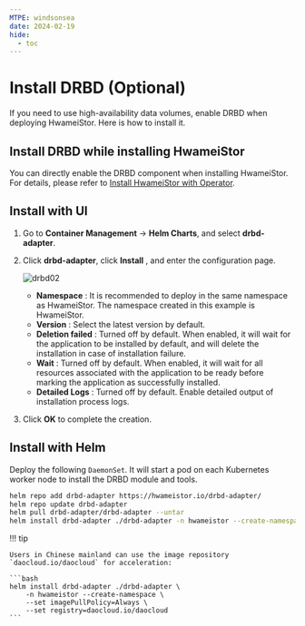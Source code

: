 ```yaml
---
MTPE: windsonsea
date: 2024-02-19
hide:
  - toc
---
```


# Install DRBD (Optional)

If you need to use high-availability data volumes, enable DRBD when deploying HwameiStor. Here is how to install it.

## Install DRBD while installing HwameiStor

You can directly enable the DRBD component when installing HwameiStor.
For details, please refer to [Install HwameiStor with Operator](deploy-operator.md).

## Install with UI

1. Go to __Container Management__ -> __Helm Charts__, and select __drbd-adapter__.

2. Click __drbd-adapter__, click __Install__ , and enter the configuration page.

    ![drbd02](https://docs.daocloud.io/daocloud-docs-images/docs/en/docs/storage/hwameistor/img/drbd02.png)

    - __Namespace__ : It is recommended to deploy in the same namespace as HwameiStor. The namespace created in this example is HwameiStor.
    - __Version__ : Select the latest version by default.
    - __Deletion failed__ : Turned off by default. When enabled, it will wait for the application to be installed by default, and will delete the installation in case of installation failure.
    - __Wait__ : Turned off by default. When enabled, it will wait for all resources associated with the application to be ready before marking the application as successfully installed.
    - __Detailed Logs__ : Turned off by default. Enable detailed output of installation process logs.

3. Click __OK__ to complete the creation.

## Install with Helm

Deploy the following `DaemonSet`. It will start a pod on each Kubernetes worker node to install the DRBD module and tools.

```bash
helm repo add drbd-adapter https://hwameistor.io/drbd-adapter/
helm repo update drbd-adapter
helm pull drbd-adapter/drbd-adapter --untar
helm install drbd-adapter ./drbd-adapter -n hwameistor --create-namespace
```

!!! tip

    Users in Chinese mainland can use the image repository `daocloud.io/daocloud` for acceleration:

    ```bash
    helm install drbd-adapter ./drbd-adapter \
        -n hwameistor --create-namespace \
        --set imagePullPolicy=Always \
        --set registry=daocloud.io/daocloud
    ```
